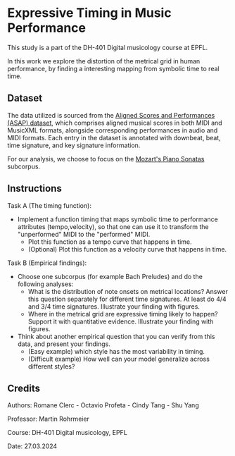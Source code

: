 # Expressive Timing in Music Performance

This study is a part of the DH-401 Digital musicology course at EPFL.

In this work we explore the distortion of the metrical grid in human performance, by finding a interesting mapping from symbolic time to real time.

## Dataset

The data utilized is sourced from the [Aligned Scores and Performances (ASAP) dataset](https://github.com/fosfrancesco/asap-dataset), which comprises aligned musical scores in both MIDI and MusicXML formats, alongside corresponding performances in audio and MIDI formats. Each entry in the dataset is annotated with downbeat, beat, time signature, and key signature information.

For our analysis, we choose to focus on the [Mozart's Piano Sonatas](https://github.com/fosfrancesco/asap-dataset/tree/master/Mozart/Piano_Sonatas) subcorpus.

## Instructions
Task A (The timing function):
- Implement a function timing that maps symbolic time to performance attributes (tempo,velocity), so that one can use it to transform the "unperformed" MIDI to the "performed" MIDI.
  - Plot this function as a tempo curve that happens in time.
  - (Optional) Plot this function as a velocity curve that happens in time.

Task B (Empirical findings):
- Choose one subcorpus (for example Bach Preludes) and do the following analyses:
  - What is the distribution of note onsets on metrical locations? Answer this question separately for different time signatures. At least do 4/4 and 3/4 time signatures. Illustrate your finding with figures.
  - Where in the metrical grid are expressive timing likely to happen? Support it with quantitative evidence. Illustrate your finding with figures.
- Think about another empirical question that you can verify from this data, and present your findings.
  - (Easy example) which style has the most variability in timing.
  - (Difficult example) How well can your model generalize across different styles?


## Credits
Authors: Romane Clerc - Octavio Profeta - Cindy Tang - Shu Yang

Professor: Martin Rohrmeier

Course: DH-401 Digital musicology, EPFL

Date: 27.03.2024
